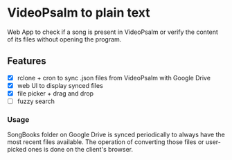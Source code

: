 # VideoPsalm to plain text
Web App to check if a song is present in VideoPsalm or verify the content of its files without opening the program.

## Features
- [x] rclone + cron to sync .json files from VideoPsalm with Google Drive 
- [x] web UI to display synced files
- [x] file picker + drag and drop
- [ ] fuzzy search

### Usage
SongBooks folder on Google Drive is synced periodically to always have the most recent files available. The operation of converting those files or user-picked ones is done on the client's browser.
